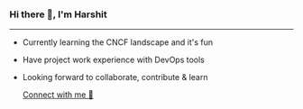 <h3 align="left">Hi there 👋, I'm Harshit </h3>

---

- Currently learning the CNCF landscape and it's fun
- Have project work experience with DevOps tools
- Looking forward to collaborate, contribute & learn

  [Connect with me 💬](https://bio.link/harshitsingh)
